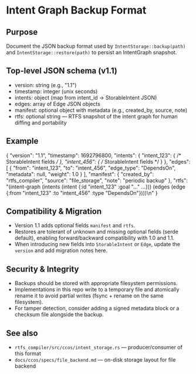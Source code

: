 Intent Graph Backup Format
==========================

Purpose
-------
Document the JSON backup format used by `IntentStorage::backup(path)` and `IntentStorage::restore(path)` to persist an IntentGraph snapshot.

Top-level JSON schema (v1.1)
----------------------------
- version: string (e.g., "1.1")
- timestamp: integer (unix seconds)
- intents: object (map from intent_id -> StorableIntent JSON)
- edges: array of Edge JSON objects
- manifest: optional object with metadata (e.g., created_by, source, note)
- rtfs: optional string — RTFS snapshot of the intent graph for human diffing and portability

Example
-------
{
  "version": "1.1",
  "timestamp": 1692796800,
  "intents": {
    "intent_123": { /* StorableIntent fields */ },
    "intent_456": { /* StorableIntent fields */ }
  },
  "edges": [
    { "from": "intent_123", "to": "intent_456", "edge_type": "DependsOn", "metadata": null, "weight": 1.0 }
  ],
  "manifest": { "created_by": "rtfs_compiler", "source": "file_storage", "note": "periodic backup" },
  "rtfs": "(intent-graph (intents (intent {:id \"intent_123\" :goal \"...\" ...})) (edges (edge {:from \"intent_123\" :to \"intent_456\" :type \"DependsOn\"})))\n"
}

Compatibility & Migration
-------------------------
- Version 1.1 adds optional fields `manifest` and `rtfs`.
- Restores are tolerant of unknown and missing optional fields (serde default), enabling forward/backward compatibility with 1.0 and 1.1.
- When introducing new fields into `StorableIntent` or `Edge`, update the `version` and add migration notes here.

Security & Integrity
--------------------
- Backups should be stored with appropriate filesystem permissions.
- Implementations in this repo write to a temporary file and atomically rename it to avoid partial writes (fsync + rename on the same filesystem).
- For tamper detection, consider adding a signed metadata block or a checksum file alongside the backup.

See also
--------
- `rtfs_compiler/src/ccos/intent_storage.rs` — producer/consumer of this format
- `docs/ccos/specs/file_backend.md` — on-disk storage layout for file backend
